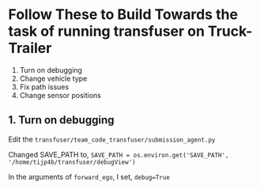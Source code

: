 # Follow These to Build Towards the task of running transfuser on Truck-Trailer
  1.  Turn on debugging
  2.  Change vehicle type
  3.  Fix path issues
  4.  Change sensor positions

## 1.  Turn on debugging

Edit the `transfuser/team_code_transfuser/submission_agent.py`

Changed SAVE_PATH to, `SAVE_PATH = os.environ.get('SAVE_PATH', '/home/tijp4b/transfuser/debugView')`

In the arguments of `forward_ego`, I set, `debug=True`
